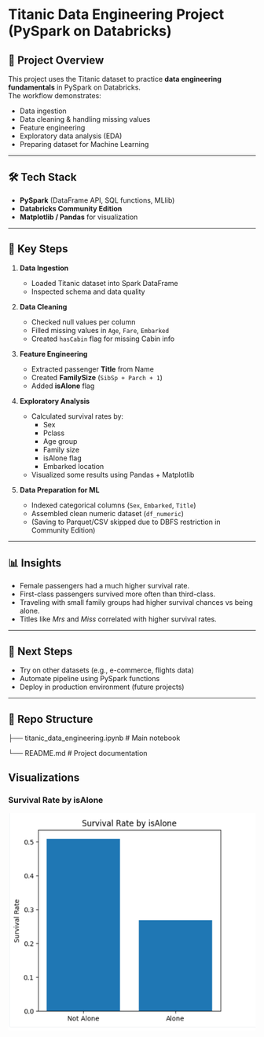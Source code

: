 # Titanic Data Engineering Project (PySpark on Databricks)

## 📌 Project Overview
This project uses the Titanic dataset to practice **data engineering fundamentals** in PySpark on Databricks.  
The workflow demonstrates:
- Data ingestion
- Data cleaning & handling missing values
- Feature engineering
- Exploratory data analysis (EDA)
- Preparing dataset for Machine Learning

---

## 🛠️ Tech Stack
- **PySpark** (DataFrame API, SQL functions, MLlib)
- **Databricks Community Edition**
- **Matplotlib / Pandas** for visualization

---

## 🔑 Key Steps

1. **Data Ingestion**
   - Loaded Titanic dataset into Spark DataFrame
   - Inspected schema and data quality

2. **Data Cleaning**
   - Checked null values per column
   - Filled missing values in `Age`, `Fare`, `Embarked`
   - Created `hasCabin` flag for missing Cabin info

3. **Feature Engineering**
   - Extracted passenger **Title** from Name
   - Created **FamilySize** (`SibSp + Parch + 1`)
   - Added **isAlone** flag

4. **Exploratory Analysis**
   - Calculated survival rates by:
     - Sex
     - Pclass
     - Age group
     - Family size
     - isAlone flag
     - Embarked location
   - Visualized some results using Pandas + Matplotlib

5. **Data Preparation for ML**
   - Indexed categorical columns (`Sex`, `Embarked`, `Title`)
   - Assembled clean numeric dataset (`df_numeric`)
   - (Saving to Parquet/CSV skipped due to DBFS restriction in Community Edition)

---

## 📊 Insights
- Female passengers had a much higher survival rate.
- First-class passengers survived more often than third-class.
- Traveling with small family groups had higher survival chances vs being alone.
- Titles like *Mrs* and *Miss* correlated with higher survival rates.

---

## 🚀 Next Steps
- Try on other datasets (e.g., e-commerce, flights data)
- Automate pipeline using PySpark functions
- Deploy in production environment (future projects)

---

## 📂 Repo Structure
├── titanic_data_engineering.ipynb # Main notebook

└── README.md # Project documentation

## Visualizations
### Survival Rate by isAlone
![Survival by isAlone](Survival_Rate_By_IsAlone.png)
